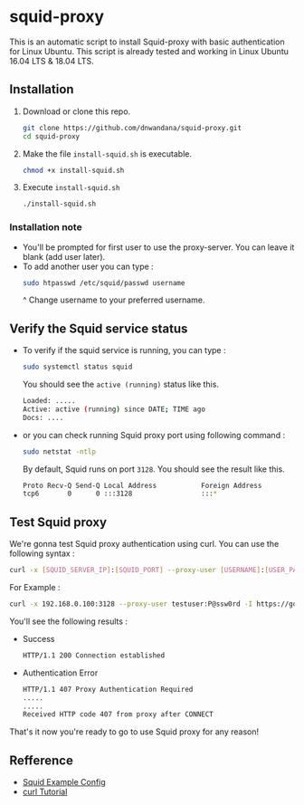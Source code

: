 # squid-proxy
This is an automatic script to install Squid-proxy with basic authentication for Linux Ubuntu.
This script is already tested and working in Linux Ubuntu 16.04 LTS & 18.04 LTS.
## Installation
1. Download or clone this repo.
    ```bash
    git clone https://github.com/dnwandana/squid-proxy.git
    cd squid-proxy
    ```
2. Make the file `install-squid.sh` is executable.
    ```bash
    chmod +x install-squid.sh
    ```
3. Execute `install-squid.sh`
    ```bash
    ./install-squid.sh
    ```
### Installation note
- You'll be prompted for first user to use the proxy-server. You can leave it blank (add user later).
- To add another user you can type :
  ```bash
  sudo htpasswd /etc/squid/passwd username
  ```
  ^ Change username to your preferred username.
## Verify the Squid service status
- To verify if the squid service is running, you can type :
  ```bash
  sudo systemctl status squid
  ```
  You should see the `active (running)` status like this.
  ```bash
  Loaded: .....
  Active: active (running) since DATE; TIME ago
  Docs: ....
  ```
- or you can check running Squid proxy port using following command :
  ```bash
  sudo netstat -ntlp
  ```
  By default, Squid runs on port `3128`. You should see the result like this.
  ```bash
  Proto Recv-Q Send-Q Local Address           Foreign Address         State       PID/Program name
  tcp6       0      0 :::3128                 :::*                    LISTEN      14768/(squid-1)
  ```
## Test Squid proxy
We're gonna test Squid proxy authentication using curl. You can use the following syntax :
```bash
curl -x [SQUID_SERVER_IP]:[SQUID_PORT] --proxy-user [USERNAME]:[USER_PASSWORD] -I [SITE]
```
For Example :
```bash
curl -x 192.168.0.100:3128 --proxy-user testuser:P@ssw0rd -I https://google.com/
```
You'll see the following results :
- Success
  ```bash
  HTTP/1.1 200 Connection established
  ```
- Authentication Error
  ```bash
  HTTP/1.1 407 Proxy Authentication Required
  .....
  .....
  Received HTTP code 407 from proxy after CONNECT
  ```
That's it now you're ready to go to use Squid proxy for any reason!
## Refference
- [Squid Example Config](https://wiki.squid-cache.org/ConfigExamples "Squid Example Config")
- [curl Tutorial](https://curl.haxx.se/docs/httpscripting.html "curl Tutorial")